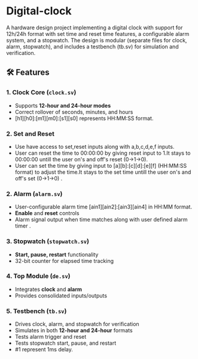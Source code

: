 # Digital-clock
A hardware design project implementing a digital clock with support for 12h/24h format with set time and reset time features, a configurable alarm system, and a stopwatch. The design is modular (separate files for clock, alarm, stopwatch), and includes a testbench (tb.sv) for simulation and verification.


## 🛠 Features
### 1. Clock Core (`clock.sv`)
- Supports **12-hour and 24-hour modes**  
- Correct rollover of seconds, minutes, and hours
- [h1][h0]:[m1][m0]:[s1][s0]  represents HH:MM:SS format.
### 2. Set and Reset 
-  Use have access to set,reset inputs along with a,b,c,d,e,f inputs.
-  User can reset the time to 00:00:00 by giving reset input to 1.It stays to 00:00:00 untill the user on's and off's reset (0->1->0).
-  User can set the time by giving input to [a][b]:[c][d]:[e][f] (HH:MM:SS format) to adjust the time.It stays to the set time untill the user on's and off's set (0->1->0) .
### 2. Alarm (`alarm.sv`)
- User-configurable alarm time [ain1][ain2]:[ain3][ain4] in HH:MM format.
- **Enable** and **reset** controls  
- Alarm signal output when time matches along with user defined alarm timer .  

### 3. Stopwatch (`stopwatch.sv`)
- **Start, pause, restart** functionality  
- 32-bit counter for elapsed time tracking   

### 4. Top Module (`de.sv`)
- Integrates **clock** and **alarm**  
- Provides consolidated inputs/outputs  

### 5. Testbench (`tb.sv`)
- Drives clock, alarm, and stopwatch for verification  
- Simulates in both **12-hour and 24-hour** formats  
- Tests alarm trigger and reset  
- Tests stopwatch start, pause, and restart
- #1 represent 1ms delay. 

